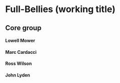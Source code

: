 # Full-Bellies (working title)

## Core group
#### Lowell Mower
#### Marc Cardacci
#### Ross Wilson
#### John Lyden

